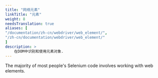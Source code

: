 ```yaml
---
title: "网络元素"
linkTitle: "元素"
weight: 8
needsTranslation: true
aliases: [
"/documentation/zh-cn/webdriver/web_element/",
"/zh-cn/documentation/webdriver/web_element/"
]
description: >
    在DOM中识别和使用元素对象.
---
```


The majority of most people's Selenium code involves working with web elements.
